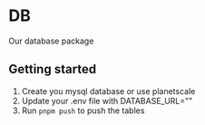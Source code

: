# DB

Our database package

## Getting started

1. Create you mysql database or use planetscale
2. Update your .env file with DATABASE_URL=""
3. Run `pnpm push` to push the tables
